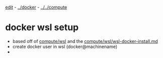 [edit](https://github.com/2cld/netstack/edit/master/docs/lan/compute/docker/docker-wsl-setup.md)  - [../docker](../) - [../../compute](../../)
# docker wsl setup

- based off of [compute/wsl](../wsl) and the [compute/wsl/wsl-docker-install.md](../wsl/wsl-docker-install)
- create docker user in wsl (docker@machinename)
- 
